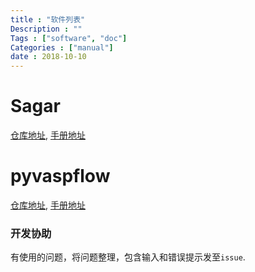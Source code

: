 ```yaml
---
title : "软件列表"
Description : ""
Tags : ["software", "doc"]
Categories : ["manual"]
date : 2018-10-10
---
```


# Sagar


[仓库地址](https://github.com/scut-ccmp/sagar), [手册地址](https://sagar.readthedocs.io)


# pyvaspflow


[仓库地址](https://github.com/ChangChunHe/pyvaspflow), [手册地址](https://pyvaspflow.readthedocs.io)

### 开发协助

有使用的问题，将问题整理，包含输入和错误提示发至`issue`.
